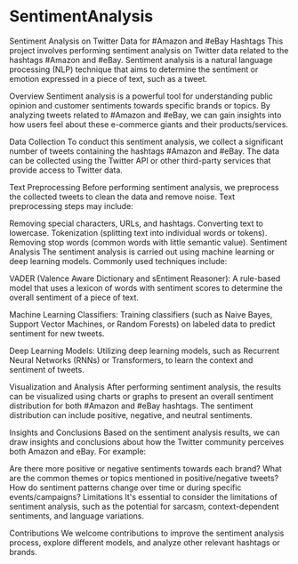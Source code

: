# SentimentAnalysis

Sentiment Analysis on Twitter Data for #Amazon and #eBay Hashtags
This project involves performing sentiment analysis on Twitter data related to the hashtags #Amazon and #eBay. Sentiment analysis is a natural language processing (NLP) technique that aims to determine the sentiment or emotion expressed in a piece of text, such as a tweet.

Overview
Sentiment analysis is a powerful tool for understanding public opinion and customer sentiments towards specific brands or topics. By analyzing tweets related to #Amazon and #eBay, we can gain insights into how users feel about these e-commerce giants and their products/services.

Data Collection
To conduct this sentiment analysis, we collect a significant number of tweets containing the hashtags #Amazon and #eBay. The data can be collected using the Twitter API or other third-party services that provide access to Twitter data.

Text Preprocessing
Before performing sentiment analysis, we preprocess the collected tweets to clean the data and remove noise. Text preprocessing steps may include:

Removing special characters, URLs, and hashtags.
Converting text to lowercase.
Tokenization (splitting text into individual words or tokens).
Removing stop words (common words with little semantic value).
Sentiment Analysis
The sentiment analysis is carried out using machine learning or deep learning models. Commonly used techniques include:

VADER (Valence Aware Dictionary and sEntiment Reasoner): A rule-based model that uses a lexicon of words with sentiment scores to determine the overall sentiment of a piece of text.

Machine Learning Classifiers: Training classifiers (such as Naive Bayes, Support Vector Machines, or Random Forests) on labeled data to predict sentiment for new tweets.

Deep Learning Models: Utilizing deep learning models, such as Recurrent Neural Networks (RNNs) or Transformers, to learn the context and sentiment of tweets.

Visualization and Analysis
After performing sentiment analysis, the results can be visualized using charts or graphs to present an overall sentiment distribution for both #Amazon and #eBay hashtags. The sentiment distribution can include positive, negative, and neutral sentiments.

Insights and Conclusions
Based on the sentiment analysis results, we can draw insights and conclusions about how the Twitter community perceives both Amazon and eBay. For example:

Are there more positive or negative sentiments towards each brand?
What are the common themes or topics mentioned in positive/negative tweets?
How do sentiment patterns change over time or during specific events/campaigns?
Limitations
It's essential to consider the limitations of sentiment analysis, such as the potential for sarcasm, context-dependent sentiments, and language variations.

Contributions
We welcome contributions to improve the sentiment analysis process, explore different models, and analyze other relevant hashtags or brands.
